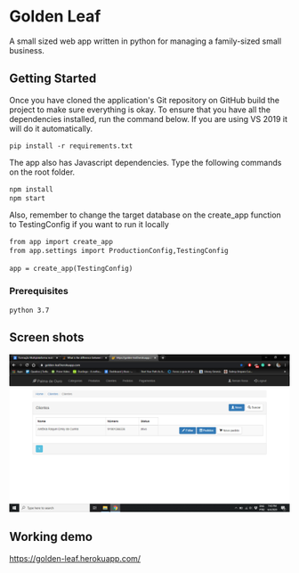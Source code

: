 # Golden Leaf 
A small sized web app written in python for managing a family-sized small business.

## Getting Started

Once you have cloned the application's Git repository on GitHub build the project to make sure everything is okay. To ensure that you have all the dependencies installed, run the command below. If you are using VS 2019 it will do it automatically.

```
pip install -r requirements.txt
```

The app also has Javascript dependencies. Type the following commands on the root folder.
```
npm install
npm start
```

Also, remember to change the target database on the create_app function to TestingConfig if you want to run it locally

```
from app import create_app
from app.settings import ProductionConfig,TestingConfig

app = create_app(TestingConfig)
```

### Prerequisites

```
python 3.7
```
## Screen shots

![GitHub Logo](clients.png)

## Working demo

https://golden-leaf.herokuapp.com/